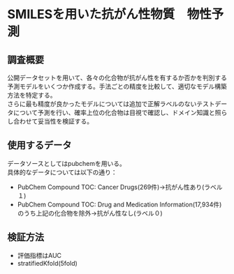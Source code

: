 # SMILESを用いた抗がん性物質　物性予測　
## 調査概要
公開データセットを用いて、各々の化合物が抗がん性を有するか否かを判別する予測モデルをいくつか作成する。手法ごとの精度を比較して、適切なモデル構築方法を特定する。</br>
さらに最も精度が良かったモデルについては追加で正解ラベルのないテストデータについて予測を行い、確率上位の化合物は目視で確認し、ドメイン知識と照らし合わせて妥当性を検証する。
## 使用するデータ
データソースとしてはpubchemを用いる。</br>
具体的なデータについては以下の通り：</br>
* PubChem Compound TOC: Cancer Drugs(269件)→抗がん性あり(ラベル１) </br>
* PubChem Compound TOC: Drug and Medication Information(17,934件)のうち上記の化合物を除外→抗がん性なし(ラベル０)
## 検証方法
* 評価指標はAUC
* stratifiedKfold(5fold)

